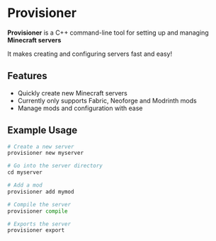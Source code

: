 # Provisioner

**Provisioner** is a C++ command-line tool for setting up and managing **Minecraft servers**

It makes creating and configuring servers fast and easy!

## Features

- Quickly create new Minecraft servers
- Currently only supports Fabric, Neoforge and Modrinth mods
- Manage mods and configuration with ease

## Example Usage
```py
# Create a new server
provisioner new myserver

# Go into the server directory
cd myserver

# Add a mod
provisioner add mymod

# Compile the server
provisioner compile

# Exports the server
provisioner export
```
